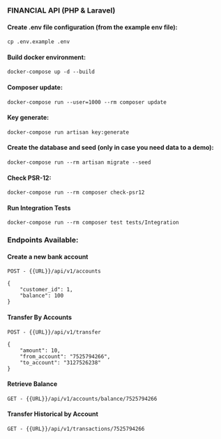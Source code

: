 
###  FINANCIAL API (PHP & Laravel)

#### Create .env file configuration (from the example env file):
```cp .env.example .env```

#### Build docker environment:
```docker-compose up -d --build```

#### Composer update:
```docker-compose run --user=1000 --rm composer update```

#### Key generate:
```docker-compose run artisan key:generate```

#### Create the database and seed (only in case you need data to a demo):
```docker-compose run --rm artisan migrate --seed```

#### Check PSR-12:
```docker-compose run --rm composer check-psr12```

#### Run Integration Tests
```docker-compose run --rm composer test tests/Integration```

### Endpoints Available:

####  Create a new bank account
```
POST - {{URL}}/api/v1/accounts

{
    "customer_id": 1,
    "balance": 100
}
```

#### Transfer By Accounts
```
POST - {{URL}}/api/v1/transfer

{
    "amount": 10,
    "from_account": "7525794266",
    "to_account": "3127526238"
}
```

#### Retrieve Balance
```
GET - {{URL}}/api/v1/accounts/balance/7525794266
```

#### Transfer Historical by Account
```
GET - {{URL}}/api/v1/transactions/7525794266
```
